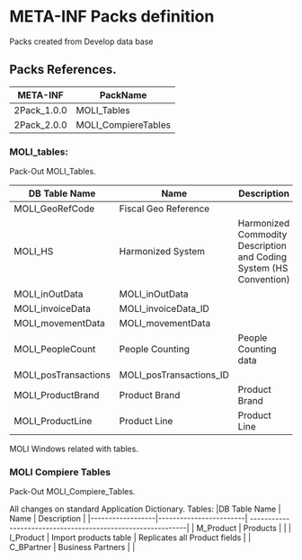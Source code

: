 # META-INF Packs definition

Packs created from Develop data base

## Packs References.

| META-INF	 |	PackName             |
|------------|------------------------|
|2Pack_1.0.0 |   MOLI_Tables      |
|2Pack_2.0.0 |    MOLI_CompiereTables |

### MOLI_tables:
Pack-Out MOLI_Tables.

|DB Table Name     |	Name	            | Description                                                 |
|------------------|------------------------| ------------------------------------------------------------|
|MOLI_GeoRefCode   |	Fiscal Geo Reference |  |	
|MOLI_HS           |	Harmonized System	| Harmonized Commodity Description and Coding System (HS Convention) |
|MOLI_inOutData	   | MOLI_inOutData	|   |
|MOLI_invoiceData  |	MOLI_invoiceData_ID	|  |
|MOLI_movementData |	MOLI_movementData	|
|MOLI_PeopleCount  |	People Counting	 | People Counting data |
|MOLI_posTransactions |	MOLI_posTransactions_ID |	|
|MOLI_ProductBrand	| Product Brand |	Product Brand |
|MOLI_ProductLine	| Product Line |	Product Line |

MOLI Windows related with tables.


### MOLI Compiere Tables
Pack-Out MOLI_Compiere_Tables.

All changes on standard Application Dictionary.
Tables:
|DB Table Name     |	Name	            | Description                                                 |
|------------------|------------------------| ------------------------------------------------------------|
|  M_Product       |  Products              |                                                             |
|  I_Product       |  Import products table | Replicates all Product fields                               |
|  C_BPartner      |  Business Partners     |                                                             |


